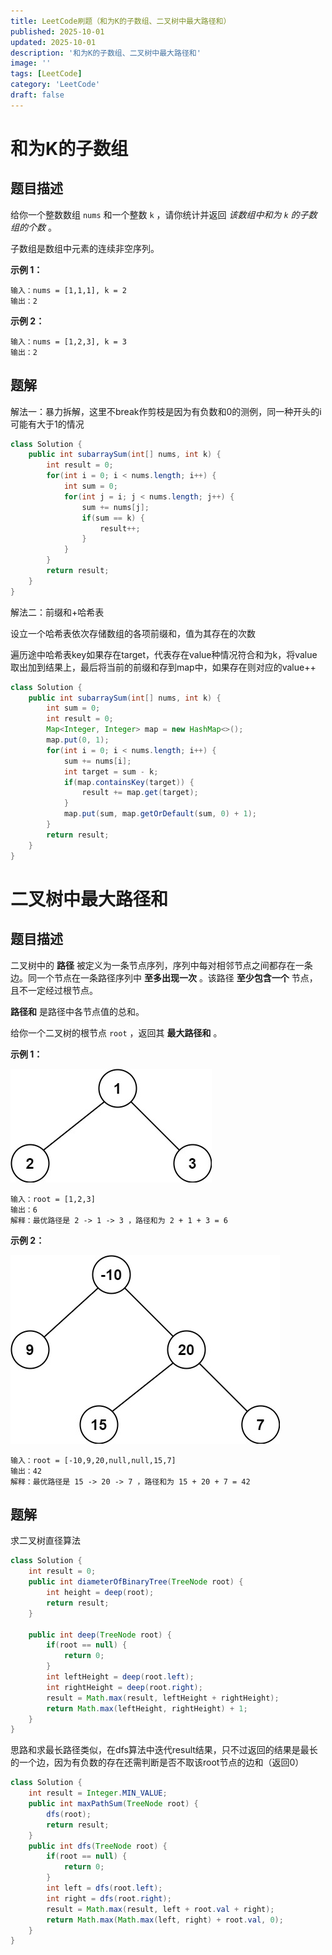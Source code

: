 ```yaml
---
title: LeetCode刷题（和为K的子数组、二叉树中最大路径和）
published: 2025-10-01
updated: 2025-10-01
description: '和为K的子数组、二叉树中最大路径和'
image: ''
tags: [LeetCode]
category: 'LeetCode'
draft: false 
---
```


# 和为K的子数组

## 题目描述

给你一个整数数组 `nums` 和一个整数 `k` ，请你统计并返回 *该数组中和为 `k` 的子数组的个数* 。

子数组是数组中元素的连续非空序列。

**示例 1：**

```
输入：nums = [1,1,1], k = 2
输出：2
```

**示例 2：**

```
输入：nums = [1,2,3], k = 3
输出：2
```



## 题解

解法一：暴力拆解，这里不break作剪枝是因为有负数和0的测例，同一种开头的i可能有大于1的情况

```java
class Solution {
    public int subarraySum(int[] nums, int k) {
        int result = 0;
        for(int i = 0; i < nums.length; i++) {
            int sum = 0;
            for(int j = i; j < nums.length; j++) {
                sum += nums[j];
                if(sum == k) {
                    result++;
                }
            }
        }
        return result;
    }
}
```

解法二：前缀和+哈希表

设立一个哈希表依次存储数组的各项前缀和，值为其存在的次数

遍历途中哈希表key如果存在target，代表存在value种情况符合和为k，将value取出加到结果上，最后将当前的前缀和存到map中，如果存在则对应的value++

```java
class Solution {
    public int subarraySum(int[] nums, int k) {
        int sum = 0;
        int result = 0;
        Map<Integer, Integer> map = new HashMap<>();
        map.put(0, 1);
        for(int i = 0; i < nums.length; i++) {
            sum += nums[i];
            int target = sum - k;
            if(map.containsKey(target)) {
                result += map.get(target);
            }
            map.put(sum, map.getOrDefault(sum, 0) + 1);
        } 
        return result;
    }
}
```



# 二叉树中最大路径和

## 题目描述

二叉树中的 **路径** 被定义为一条节点序列，序列中每对相邻节点之间都存在一条边。同一个节点在一条路径序列中 **至多出现一次** 。该路径 **至少包含一个** 节点，且不一定经过根节点。

**路径和** 是路径中各节点值的总和。

给你一个二叉树的根节点 `root` ，返回其 **最大路径和** 。

**示例 1：**

![226](../images/226.jpg)

```
输入：root = [1,2,3]
输出：6
解释：最优路径是 2 -> 1 -> 3 ，路径和为 2 + 1 + 3 = 6
```

**示例 2：**

![227](../images/227.jpg)

```
输入：root = [-10,9,20,null,null,15,7]
输出：42
解释：最优路径是 15 -> 20 -> 7 ，路径和为 15 + 20 + 7 = 42
```



## 题解

求二叉树直径算法

```java
class Solution {
    int result = 0;
    public int diameterOfBinaryTree(TreeNode root) {
        int height = deep(root);
        return result;
    }

    public int deep(TreeNode root) {
        if(root == null) {
            return 0;
        }
        int leftHeight = deep(root.left);
        int rightHeight = deep(root.right);
        result = Math.max(result, leftHeight + rightHeight);
        return Math.max(leftHeight, rightHeight) + 1;
    }
}
```

思路和求最长路径类似，在dfs算法中迭代result结果，只不过返回的结果是最长的一个边，因为有负数的存在还需判断是否不取该root节点的边和（返回0）

```java
class Solution {
    int result = Integer.MIN_VALUE;
    public int maxPathSum(TreeNode root) {
        dfs(root);
        return result;
    }
    public int dfs(TreeNode root) {
        if(root == null) {
            return 0;
        }
        int left = dfs(root.left);
        int right = dfs(root.right);
        result = Math.max(result, left + root.val + right);
        return Math.max(Math.max(left, right) + root.val, 0);
    }
}
```

